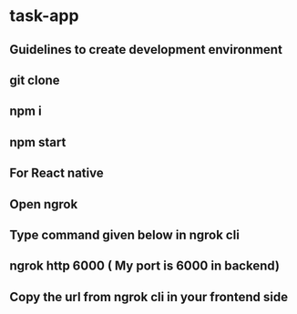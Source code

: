 # task-app

## Guidelines to create development environment

## git clone 

## npm i

## npm start

## For React native

## Open ngrok

## Type command given below in ngrok cli
## ngrok http 6000 ( My port is 6000 in backend)

## Copy the url from ngrok cli in your frontend side
